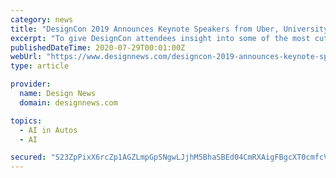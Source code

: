 ```yaml
---
category: news
title: "DesignCon 2019 Announces Keynote Speakers from Uber, University of Texas, and UC Berkeley"
excerpt: "To give DesignCon attendees insight into some of the most cutting-edge technologies, the event will feature keynotes on quantum computing, AI and driverless cars ... datacenters that power the artificial intelligence (AI) to enable Uber’s futuristic ..."
publishedDateTime: 2020-07-29T00:01:00Z
webUrl: "https://www.designnews.com/designcon-2019-announces-keynote-speakers-uber-university-texas-and-uc-berkeley"
type: article

provider:
  name: Design News
  domain: designnews.com

topics:
  - AI in Autos
  - AI

secured: "S23ZpPixX6rcZp1AGZLmpGpSNgwLJjhM5BhaSBEd04CmRXAigFBgcXT0cmfcVE4s9tfJb9zWyF6/Vf3BZOsyy0G6OYGFAwugTlgjGTyNdt5kgGcO5+FXU6vu4+hOiyjSc43rXi6HV0xgesTjGCbnvCTOVVL5Z4Lsayp0bYY78Xy0Cy+6TFJ2O8YZym37m1y19n4vHYXocAq2dsdEkyleYH/AjI6GIbqxalzUfTJNMyRbWMfuUMoSO/wes8mgBHTvcv9bpHrUlHZgNrE+VIaQ9L+/lgz4aFTFASyX1PMiATJJKL4lbMsZul+O0XLGd/39OwefvVtV0dtcnglO9BOAFA==;HmdKAi390XewIhD9HABMSA=="
---
```


